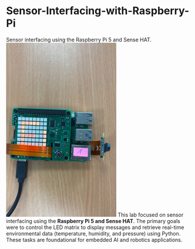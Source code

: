 # Sensor-Interfacing-with-Raspberry-Pi
Sensor interfacing using the Raspberry Pi 5 and Sense HAT.
<img src="IMG_3262.jpg" width="300px"/>
This lab focused on sensor interfacing using the <b>Raspberry Pi 5 and Sense HAT</b>. The primary goals were to control the LED matrix to display messages and retrieve real-time environmental data (temperature, humidity, and pressure) using Python. These tasks are foundational for embedded AI and robotics applications.
